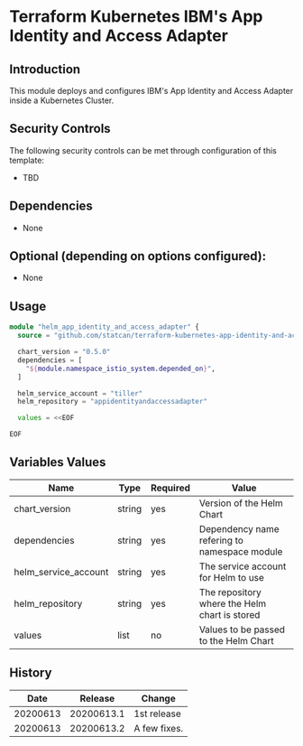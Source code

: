 # Terraform Kubernetes IBM's App Identity and Access Adapter

## Introduction

This module deploys and configures IBM's App Identity and Access Adapter inside a Kubernetes Cluster.

## Security Controls

The following security controls can be met through configuration of this template:

* TBD

## Dependencies

* None

## Optional (depending on options configured):

* None

## Usage

```terraform
module "helm_app_identity_and_access_adapter" {
  source = "github.com/statcan/terraform-kubernetes-app-identity-and-access-adapter?ref=20200613.1"

  chart_version = "0.5.0"
  dependencies = [
    "${module.namespace_istio_system.depended_on}",
  ]

  helm_service_account = "tiller"
  helm_repository = "appidentityandaccessadapter"

  values = <<EOF

EOF
```

## Variables Values

| Name                 | Type   | Required | Value                                               |
| -------------------- | ------ | -------- | --------------------------------------------------- |
| chart_version        | string | yes      | Version of the Helm Chart                           |
| dependencies         | string | yes      | Dependency name refering to namespace module        |
| helm_service_account | string | yes      | The service account for Helm to use                 |
| helm_repository      | string | yes      | The repository where the Helm chart is stored       |
| values               | list   | no       | Values to be passed to the Helm Chart               |

## History

| Date     | Release    | Change                                                     |
| -------- | ---------- | ---------------------------------------------------------- |
| 20200613 | 20200613.1 | 1st release                                                |
| 20200613 | 20200613.2 | A few fixes.                                               |